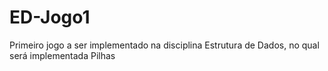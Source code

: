 # ED-Jogo1
Primeiro jogo a ser implementado na disciplina Estrutura de Dados, no qual será implementada Pilhas
